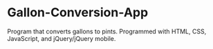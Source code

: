 # Gallon-Conversion-App
 Program that converts gallons to pints. Programmed with HTML, CSS, JavaScript, and jQuery/jQuery mobile.
